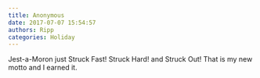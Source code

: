 ```yaml
---
title: Anonymous
date: 2017-07-07 15:54:57
authors: Ripp
categories: Holiday
---
```


 Jest-a-Moron just Struck Fast! Struck Hard! and Struck Out! That is my new motto and I earned it.
